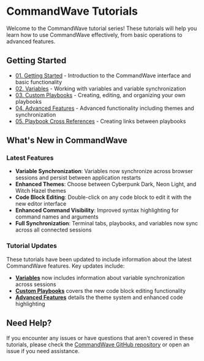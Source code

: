 # CommandWave Tutorials

Welcome to the CommandWave tutorial series! These tutorials will help you learn how to use CommandWave effectively, from basic operations to advanced features.

## Getting Started

- [01. Getting Started](01_Getting_Started.md) - Introduction to the CommandWave interface and basic functionality
- [02. Variables](02_Variables.md) - Working with variables and variable synchronization
- [03. Custom Playbooks](03_Custom_Playbooks.md) - Creating, editing, and organizing your own playbooks
- [04. Advanced Features](04_Advanced_Features.md) - Advanced functionality including themes and synchronization
- [05. Playbook Cross References](05_Playbook_Cross_References.md) - Creating links between playbooks

## What's New in CommandWave

### Latest Features

- **Variable Synchronization**: Variables now synchronize across browser sessions and persist between application restarts
- **Enhanced Themes**: Choose between Cyberpunk Dark, Neon Light, and Witch Hazel themes
- **Code Block Editing**: Double-click on any code block to edit it with the new editor interface
- **Enhanced Command Visibility**: Improved syntax highlighting for command names and arguments
- **Full Synchronization**: Terminal tabs, playbooks, and variables now sync across all connected sessions

### Tutorial Updates

These tutorials have been updated to include information about the latest CommandWave features. Key updates include:

- **[Variables](02_Variables.md)** now includes information about variable synchronization across sessions
- **[Custom Playbooks](03_Custom_Playbooks.md)** covers the new code block editing functionality
- **[Advanced Features](04_Advanced_Features.md)** details the theme system and enhanced code highlighting

## Need Help?

If you encounter any issues or have questions that aren't covered in these tutorials, please check the [CommandWave GitHub repository](https://github.com/Journey-West/CommandWave) or open an issue if you need assistance.
